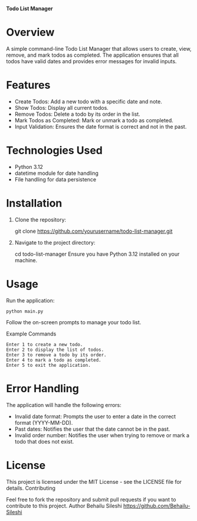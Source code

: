 **Todo List Manager**

# Overview

A simple command-line Todo List Manager that allows users to create, view, remove, and mark todos as completed. The application ensures that all todos have valid dates and provides error messages for invalid inputs.

# Features

- Create Todos: Add a new todo with a specific date and note.
- Show Todos: Display all current todos.
- Remove Todos: Delete a todo by its order in the list.
- Mark Todos as Completed: Mark or unmark a todo as completed.
- Input Validation: Ensures the date format is correct and not in the past.

# Technologies Used

- Python 3.12
- datetime module for date handling
- File handling for data persistence

# Installation
1. Clone the repository:

    git clone https://github.com/yourusername/todo-list-manager.git

2. Navigate to the project directory:

    cd todo-list-manager
Ensure you have Python 3.12 installed on your machine.

# Usage

Run the application:
    
    python main.py

Follow the on-screen prompts to manage your todo list.

Example Commands

    Enter 1 to create a new todo.
    Enter 2 to display the list of todos.
    Enter 3 to remove a todo by its order.
    Enter 4 to mark a todo as completed.
    Enter 5 to exit the application.

# Error Handling

The application will handle the following errors:

- Invalid date format: Prompts the user to enter a date in the correct format (YYYY-MM-DD).
- Past dates: Notifies the user that the date cannot be in the past.
- Invalid order number: Notifies the user when trying to remove or mark a todo that does not exist.

# License

This project is licensed under the MIT License - see the LICENSE file for details.
Contributing

Feel free to fork the repository and submit pull requests if you want to contribute to this project.
Author
Behailu Sileshi
https://github.com/Behailu-Sileshi
